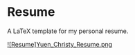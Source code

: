 # Resume
A LaTeX template for my personal resume.

[![Resume]Yuen_Christy_Resume.png](https://github.com/ChristyYuen/Resume/blob/main/Yuen_Christy_Resume.pdf)

